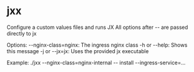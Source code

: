 # jxx

Configure a custom values files and runs JX
All options after -- are passed directly to jx

Options:
--nginx-class=nginx: The ingress nginx class
-h or --help: Shows this message
-j or --jx=jx: Uses the provided jx executable

Example:
./jxx --nginx-class=nginx-internal -- install --ingress-service=...

